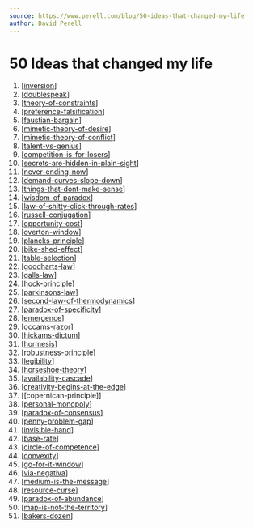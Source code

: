 ```yaml
---
source: https://www.perell.com/blog/50-ideas-that-changed-my-life
author: David Perell
---
```


# 50 Ideas that changed my life
1.  [[inversion]]
2.  [[doublespeak]]
3.  [[theory-of-constraints]]
4.  [[preference-falsification]]
5.  [[faustian-bargain]]
6.  [[mimetic-theory-of-desire]]
7.  [[mimetic-theory-of-conflict]]
8.  [[talent-vs-genius]]
9.  [[competition-is-for-losers]]
10. [[secrets-are-hidden-in-plain-sight]]
11. [[never-ending-now]]
12. [[demand-curves-slope-down]]
13. [[things-that-dont-make-sense]]
14. [[wisdom-of-paradox]]
15. [[law-of-shitty-click-through-rates]]
16. [[russell-conjugation]]
17. [[opportunity-cost]]
18. [[overton-window]]
19. [[plancks-principle]]
20. [[bike-shed-effect]]
21. [[table-selection]]
22. [[goodharts-law]]
23. [[galls-law]]
24. [[hock-principle]]
25. [[parkinsons-law]]
26. [[second-law-of-thermodynamics]]
27. [[paradox-of-specificity]]
28. [[emergence]]
29. [[occams-razor]]
30. [[hickams-dictum]]
31. [[hormesis]]
32. [[robustness-principle]]
33. [[legibility]]
34. [[horseshoe-theory]]
35. [[availability-cascade]]
36. [[creativity-begins-at-the-edge]]
37. [[copernican-principle]]
38. [[personal-monopoly]]
39. [[paradox-of-consensus]]
40. [[penny-problem-gap]]
41. [[invisible-hand]]
42. [[base-rate]]
43. [[circle-of-competence]]
44. [[convexity]]
45. [[go-for-it-window]]
46. [[via-negativa]]
47. [[medium-is-the-message]]
48. [[resource-curse]] 
49. [[paradox-of-abundance]]
50. [[map-is-not-the-territory]]
51. [[bakers-dozen]]

[//begin]: # "Autogenerated link references for markdown compatibility"
[inversion]: ../principles/inversion.md "Inversion"
[doublespeak]: ../principles/doublespeak.md "Doublespeak"
[theory-of-constraints]: ../principles/theory-of-constraints.md "Theory of Constraints"
[preference-falsification]: ../principles/preference-falsification.md "Preference Falsification"
[faustian-bargain]: ../principles/faustian-bargain.md "Faustian Bargain"
[mimetic-theory-of-desire]: ../principles/mimetic-theory-of-desire.md "Mimetic Theory of Desire"
[mimetic-theory-of-conflict]: ../principles/mimetic-theory-of-conflict.md "Mimetic Theory of Conflict"
[talent-vs-genius]: ../principles/talent-vs-genius.md "Talent vs Genius"
[competition-is-for-losers]: ../principles/competition-is-for-losers.md "Competition is for Losers"
[secrets-are-hidden-in-plain-sight]: ../principles/secrets-are-hidden-in-plain-sight.md "Secrets are Hidden in Plain Sight"
[never-ending-now]: ../principles/never-ending-now.md "The Never Ending Now"
[demand-curves-slope-down]: ../principles/demand-curves-slope-down.md "Demand Curves slope Down"
[things-that-dont-make-sense]: ../principles/things-that-dont-make-sense.md "Look for Things that Don't Make Sense"
[wisdom-of-paradox]: ../principles/wisdom-of-paradox.md "The Wisdom of Paradox"
[law-of-shitty-click-through-rates]: ../principles/law-of-shitty-click-through-rates.md "Law of Shitty Click-Through Rates"
[russell-conjugation]: ../principles/russell-conjugation.md "Russell Conjugation"
[opportunity-cost]: ../principles/opportunity-cost.md "Opportunity Cost"
[overton-window]: ../principles/overton-window.md "Overton Window"
[plancks-principle]: ../principles/plancks-principle.md "Planck's Principle"
[bike-shed-effect]: ../principles/bike-shed-effect.md "Bike-Shed Effect"
[table-selection]: ../principles/table-selection.md "Table Selection"
[goodharts-law]: ../principles/goodharts-law.md "Goodhart's Law"
[galls-law]: ../principles/galls-law.md "Gall's Law"
[hock-principle]: ../principles/hock-principle.md "Hock Principle"
[parkinsons-law]: ../principles/parkinsons-law.md "Parkinson's Law"
[second-law-of-thermodynamics]: ../principles/second-law-of-thermodynamics.md "Second Law of Thermodynamics"
[paradox-of-specificity]: ../principles/paradox-of-specificity.md "The Paradox of Specificity"
[emergence]: ../principles/emergence.md "Emergence"
[occams-razor]: ../principles/occams-razor.md "Occam's Razor"
[hickams-dictum]: ../principles/hickams-dictum.md "Hickam's Dictum"
[hormesis]: ../principles/hormesis.md "Hormesis"
[robustness-principle]: ../principles/robustness-principle.md "Robustness Principle"
[legibility]: ../principles/legibility.md "Legibility"
[horseshoe-theory]: ../principles/horseshoe-theory.md "Horseshoe Theory"
[availability-cascade]: ../principles/availability-cascade.md "Availability Cascade"
[creativity-begins-at-the-edge]: ../principles/creativity-begins-at-the-edge.md "Creativity Begins at the Edge"
[personal-monopoly]: ../principles/personal-monopoly.md "Personal Monopoly"
[paradox-of-consensus]: ../principles/paradox-of-consensus.md "Paradox of Consensus"
[penny-problem-gap]: ../principles/penny-problem-gap.md "Penny Problem Gap"
[invisible-hand]: ../principles/invisible-hand.md "The Invisible Hand"
[base-rate]: ../principles/base-rate.md "Base Rate"
[circle-of-competence]: ../principles/circle-of-competence.md "Circle of Competence"
[convexity]: ../principles/convexity.md "Convexity"
[go-for-it-window]: ../principles/go-for-it-window.md "The Go-For-It Window"
[via-negativa]: ../principles/via-negativa.md "Via Negativa"
[medium-is-the-message]: ../principles/medium-is-the-message.md "The Medium is the Message"
[resource-curse]: ../principles/resource-curse.md "Resource Curse"
[paradox-of-abundance]: ../principles/paradox-of-abundance.md "The Paradox of Abundance"
[map-is-not-the-territory]: ../principles/map-is-not-the-territory.md "The Map is not the Territory"
[bakers-dozen]: ../principles/bakers-dozen.md "Baker's Dozen"
[//end]: # "Autogenerated link references"